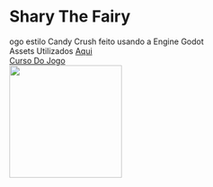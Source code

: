 # Shary The Fairy
ogo estilo Candy Crush feito usando a Engine Godot</br>
Assets Utilizados <a href="https://www.gamedevmarket.net/asset/shary-the-fairy-match-3-game-kit-4700/">Aqui</a></br>
<a href="https://www.udemy.com/course/criacao-de-jogos-para-android-curso-completo/">Curso Do Jogo</a></br>
<img src="https://cdn.gamedevmarket.net/wp-content/uploads/20191203201946/7bee48ae69f047ea66a78cc181000a62a43fbe53.jpg" width="200">
